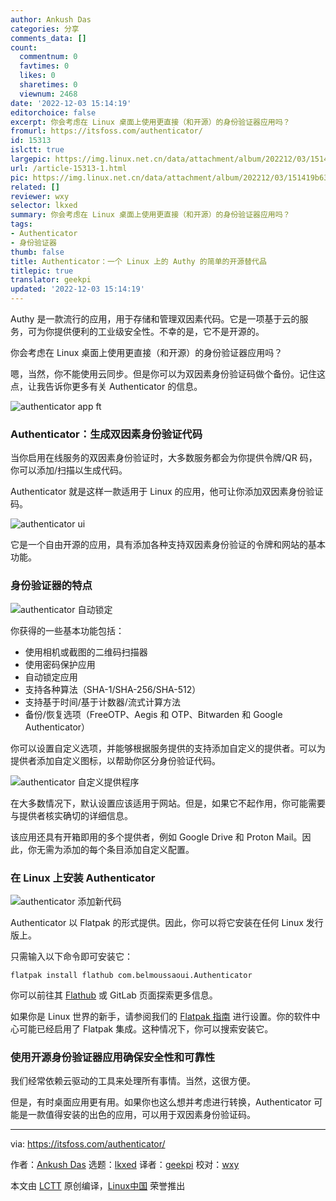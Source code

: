```yaml
---
author: Ankush Das
categories: 分享
comments_data: []
count:
  commentnum: 0
  favtimes: 0
  likes: 0
  sharetimes: 0
  viewnum: 2468
date: '2022-12-03 15:14:19'
editorchoice: false
excerpt: 你会考虑在 Linux 桌面上使用更直接（和开源）的身份验证器应用吗？
fromurl: https://itsfoss.com/authenticator/
id: 15313
islctt: true
largepic: https://img.linux.net.cn/data/attachment/album/202212/03/151419b633mfdlf3ybkzfy.png
url: /article-15313-1.html
pic: https://img.linux.net.cn/data/attachment/album/202212/03/151419b633mfdlf3ybkzfy.png.thumb.jpg
related: []
reviewer: wxy
selector: lkxed
summary: 你会考虑在 Linux 桌面上使用更直接（和开源）的身份验证器应用吗？
tags:
- Authenticator
- 身份验证器
thumb: false
title: Authenticator：一个 Linux 上的 Authy 的简单的开源替代品
titlepic: true
translator: geekpi
updated: '2022-12-03 15:14:19'
---
```


Authy 是一款流行的应用，用于存储和管理双因素代码。它是一项基于云的服务，可为你提供便利的工业级安全性。不幸的是，它不是开源的。


你会考虑在 Linux 桌面上使用更直接（和开源）的身份验证器应用吗？


嗯，当然，你不能使用云同步。但是你可以为双因素身份验证码做个备份。记住这点，让我告诉你更多有关 Authenticator 的信息。


![authenticator app ft](/data/attachment/album/202212/03/151419b633mfdlf3ybkzfy.png)


### Authenticator：生成双因素身份验证代码


当你启用在线服务的双因素身份验证时，大多数服务都会为你提供令牌/QR 码，你可以添加/扫描以生成代码。


Authenticator 就是这样一款适用于 Linux 的应用，他可让你添加双因素身份验证码。


![authenticator ui](/data/attachment/album/202212/03/151419xgewbbetnhqhe2fh.png)


它是一个自由开源的应用，具有添加各种支持双因素身份验证的令牌和网站的基本功能。


### 身份验证器的特点


![authenticator 自动锁定](/data/attachment/album/202212/03/151420h8emjb2z8bt8e2j3.png)


你获得的一些基本功能包括：


* 使用相机或截图的二维码扫描器
* 使用密码保护应用
* 自动锁定应用
* 支持各种算法（SHA-1/SHA-256/SHA-512）
* 支持基于时间/基于计数器/流式计算方法
* 备份/恢复选项（FreeOTP、Aegis 和 OTP、Bitwarden 和 Google Authenticator）


你可以设置自定义选项，并能够根据服务提供的支持添加自定义的提供者。可以为提供者添加自定义图标，以帮助你区分身份验证代码。


![authenticator 自定义提供程序](/data/attachment/album/202212/03/151421mfe98beiqb8yxebe.png)


在大多数情况下，默认设置应该适用于网站。但是，如果它不起作用，你可能需要与提供者核实确切的详细信息。


该应用还具有开箱即用的多个提供者，例如 Google Drive 和 Proton Mail。因此，你无需为添加的每个条目添加自定义配置。


### 在 Linux 上安装 Authenticator


![authenticator 添加新代码](/data/attachment/album/202212/03/151421lyrbd1y4hdkvv4oo.png)


Authenticator 以 Flatpak 的形式提供。因此，你可以将它安装在任何 Linux 发行版上。


只需输入以下命令即可安装它：



```
flatpak install flathub com.belmoussaoui.Authenticator

```

你可以前往其 [Flathub](https://flathub.org/apps/details/com.belmoussaoui.Authenticator) 或 GitLab 页面探索更多信息。


如果你是 Linux 世界的新手，请参阅我们的 [Flatpak 指南](https://itsfoss.com/flatpak-guide/) 进行设置。你的软件中心可能已经启用了 Flatpak 集成。这种情况下，你可以搜索安装它。


### 使用开源身份验证器应用确保安全性和可靠性


我们经常依赖云驱动的工具来处理所有事情。当然，这很方便。


但是，有时桌面应用更有用。如果你也这么想并考虑进行转换，Authenticator 可能是一款值得安装的出色的应用，可以用于双因素身份验证码。




---


via: <https://itsfoss.com/authenticator/>


作者：[Ankush Das](https://itsfoss.com/author/ankush/) 选题：[lkxed](https://github.com/lkxed) 译者：[geekpi](https://github.com/geekpi) 校对：[wxy](https://github.com/wxy)


本文由 [LCTT](https://github.com/LCTT/TranslateProject) 原创编译，[Linux中国](https://linux.cn/) 荣誉推出
